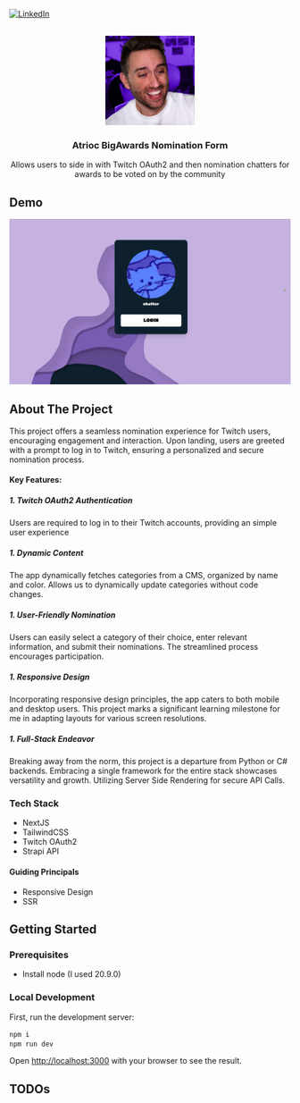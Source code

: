 [![LinkedIn][linkedin-shield]](https://www.linkedin.com/in/graham-m-thomas)

<br />
<div align="center">
  <a href="https://github.com/GrahamMThomas/AtriocBigAwards-NominationForm">
    <img src="docs/atrioc_profile_pic.png" alt="Logo" width="160" height="160">
  </a>

<h3 align="center">Atrioc BigAwards Nomination Form</h3>

  <p align="center">
    Allows users to side in with Twitch OAuth2 and then nomination chatters for awards to be voted on by the community
  </p>
</div>


<!-- Demo -->

## Demo


![project demo](docs/demo.gif "Demo")

<!-- ABOUT THE PROJECT -->

## About The Project

This project offers a seamless nomination experience for Twitch users, encouraging engagement and interaction. Upon landing, users are greeted with a prompt to log in to Twitch, ensuring a personalized and secure nomination process.

#### Key Features:
##### 1. Twitch OAuth2 Authentication
Users are required to log in to their Twitch accounts, providing an simple user experience

##### 1. Dynamic Content
The app dynamically fetches categories from a CMS, organized by name and color. Allows us to dynamically update categories without code changes.

##### 1. User-Friendly Nomination
Users can easily select a category of their choice, enter relevant information, and submit their nominations. The streamlined process encourages participation.

##### 1. Responsive Design
Incorporating responsive design principles, the app caters to both mobile and desktop users. This project marks a significant learning milestone for me in adapting layouts for various screen resolutions.

##### 1. Full-Stack Endeavor
Breaking away from the norm, this project is a departure from Python or C# backends. Embracing a single framework for the entire stack showcases versatility and growth. Utilizing Server Side Rendering for secure API Calls.


### Tech Stack
- NextJS
- TailwindCSS
- Twitch OAuth2
- Strapi API

#### Guiding Principals
- Responsive Design
- SSR

<!-- GETTING STARTED -->

## Getting Started

### Prerequisites

- Install node (I used 20.9.0)

### Local Development

First, run the development server:

```bash
npm i
npm run dev
```

Open [http://localhost:3000](http://localhost:3000) with your browser to see the result.

<!-- TODOs -->

## TODOs

<!-- MARKDOWN LINKS & IMAGES -->
<!-- https://www.markdownguide.org/basic-syntax/#reference-style-links -->

[linkedin-shield]: https://img.shields.io/badge/-LinkedIn-black.svg?style=for-the-badge&logo=linkedin&colorB=555
